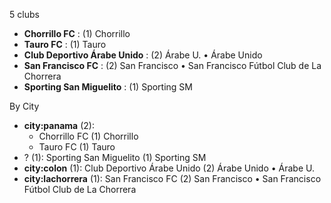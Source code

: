 5 clubs

- **Chorrillo FC** : (1) Chorrillo
- **Tauro FC** : (1) Tauro
- **Club Deportivo Árabe Unido** : (2) Árabe U. • Árabe Unido
- **San Francisco FC** : (2) San Francisco • San Francisco Fútbol Club de La Chorrera
- **Sporting San Miguelito** : (1) Sporting SM




By City

- **city:panama** (2): 
  - Chorrillo FC  (1) Chorrillo
  - Tauro FC  (1) Tauro
- ? (1): Sporting San Miguelito  (1) Sporting SM
- **city:colon** (1): Club Deportivo Árabe Unido  (2) Árabe Unido • Árabe U.
- **city:lachorrera** (1): San Francisco FC  (2) San Francisco • San Francisco Fútbol Club de La Chorrera


